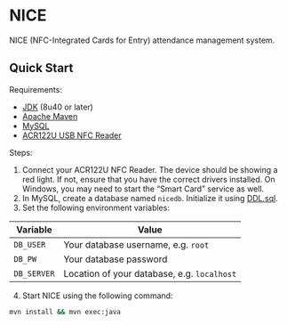 # NICE
NICE (NFC-Integrated Cards for Entry) attendance management system.

## Quick Start
Requirements:
- [JDK](http://www.oracle.com/technetwork/java/javase/downloads/index.html) (8u40 or later)
- [Apache Maven](https://maven.apache.org/)
- [MySQL](https://www.mysql.com/)
- [ACR122U USB NFC Reader](https://www.acs.com.hk/en/products/3/acr122u-usb-nfc-reader)

Steps:
1. Connect your ACR122U NFC Reader. The device should be showing a red light. If not, ensure that you have the correct drivers installed. On Windows, you may need to start the “Smart Card” service as well.
2. In MySQL, create a database named `nicedb`. Initialize it using [DDL.sql](https://github.com/sudiamanj/NICE/blob/master/src/main/resources/com/sudicode/nice/DDL.sql).
3. Set the following environment variables:

| Variable    | Value                                       |
|-------------|---------------------------------------------|
| `DB_USER`   | Your database username, e.g. `root`         |
| `DB_PW`     | Your database password                      |
| `DB_SERVER` | Location of your database, e.g. `localhost` |
4. Start NICE using the following command:
```bash
mvn install && mvn exec:java
```
